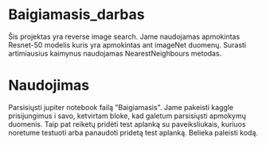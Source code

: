 # Baigiamasis_darbas
Šis projektas yra reverse image search. Jame naudojamas apmokintas Resnet-50 modelis kuris yra apmokintas ant imageNet duomenų. Surasti artimiausius kaimynus naudojamas NearestNeighbours metodas.
# Naudojimas
Parsisiųsti jupiter notebook failą "Baigiamasis". Jame pakeisti kaggle prisijungimus i savo, ketvirtam bloke, kad galetum parsisiųsti apmokymų duomenis. Taip pat reiketų pridėti test aplanką su paveiksliukais, kuriuos noretume testuoti arba panaudoti pridetą test aplanką. Belieka paleisti kodą.
